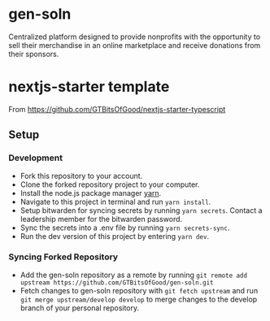 # gen-soln
Centralized platform designed to provide nonprofits with the opportunity to sell their merchandise in an online marketplace and receive donations from their sponsors.

# nextjs-starter template
From https://github.com/GTBitsOfGood/nextjs-starter-typescript

## Setup
### Development
- Fork this repository to your account.
- Clone the forked repository project to your computer.
- Install the node.js package manager [yarn](https://classic.yarnpkg.com/en/docs/install/).
- Navigate to this project in terminal and run `yarn install`.
- Setup bitwarden for syncing secrets by running `yarn secrets`. Contact a leadership member for the bitwarden password.
- Sync the secrets into a .env file by running `yarn secrets-sync`.
- Run the dev version of this project by entering `yarn dev`.
### Syncing Forked Repository
- Add the gen-soln repository as a remote by running `git remote add upstream https://github.com/GTBitsOfGood/gen-soln.git`
- Fetch changes to gen-soln repository with `git fetch upstream` and run `git merge upstream/develop develop` to merge changes to the develop branch of your personal repository.